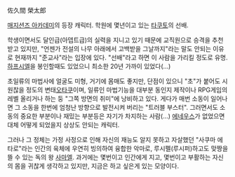 佐久間 榮太郎  

[매지션즈 아카데미](%EB%A7%A4%EC%A7%80%EC%85%98%EC%A6%88%20%EC%95%84%EC%B9%B4%EB%8D%B0%EB%AF%B8.md)의 등장 캐릭터. 학원에 몇년이고 있는 [타쿠토](%ED%95%98%EC%84%B8%EA%B0%80%EC%99%80%20%ED%83%80%EC%BF%A0%ED%86%A0.md)의 선배.

학생이면서도 달인급(아뎁트급)의 실력을 지니고 있기 때문에 교직원으로 승격을 추천받고 있지만, "언젠가 전설의 나무 아래에서 고백받을
그날까지"라는 말도 안되는 이유로 현재까지 "준교사"라는 입장에 있다. "선배"라고 하면 이 사람을 가리킬 정도로 유명.
[하프시엘](%ED%95%98%ED%94%84%EC%8B%9C%EC%97%98.md)을 봉인할때도 있었으니 최소한 20년 가까이
있었다(…)

초일류의 마법사에 얼굴도 미형, 거기에 몸매도 좋지만, 단점이 있으니 "초"가 붙어도 시원찮을 정도의
변태[오타쿠](%EC%98%A4%ED%83%80%EC%BF%A0.md)이며, 일류인 마법기능을 대부분 동인지 제작이나 RPG게임의 레벨
올리거나 하는 둥 "그쪽 방면의 취미"에 낭비하고 있다. 게다가 매번 소동이 일어나면 그 소동을 한번에 엄청난 방향으로 발전시켜 버리는
"트러블 부스터". 그러면서도 소동의 중요한 부분이나 재밌는 부분등은 자기가 차지하는 사람(…) [에네우스](%EC%97%90%EB%84%A4%EC%9A%B0%EC%8A%A4%20%EB%8D%94%20%EB%B0%94%EC%A0%9C%EC%8A%A4%ED%8A%B8.md)가
없었으면 대체 어떻게 되었을지 상상도 안되는 캐릭터.

그러나 그 정체는 가정 사정으로 인해 자신의 재능도 알지 못하고 자살했던 "사쿠마 에타로"라는 인간의 육체에 우연히 빙의하여 융합한 악마로,
루시펠(루시퍼)하고도 맞짱을 뜰 수 있는 독의 왕 [사마엘](%EC%82%AC%EB%A7%88%EC%97%98.md). 과거에는
몇번이고 인간에게 지고, 몇번이고 부활하는 자신의 몸을 귀찮게 생각하고 있지만, 지금은 하고 싶은게 있는 모양이다.

